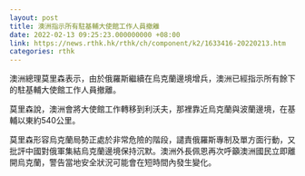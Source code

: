 ```yaml
---
layout: post
title: 澳洲指示所有駐基輔大使館工作人員撤離
date: 2022-02-13 09:25:23.000000000 +08:00
link: https://news.rthk.hk/rthk/ch/component/k2/1633416-20220213.htm
categories: rthk
---
```


澳洲總理莫里森表示，由於俄羅斯繼續在烏克蘭邊境增兵，澳洲已經指示所有餘下的駐基輔大使館工作人員撤離。

莫里森說，澳洲會將大使館工作轉移到利沃夫，那裡靠近烏克蘭與波蘭邊境，在基輔以東約540公里。

莫里森形容烏克蘭局勢正處於非常危險的階段，譴責俄羅斯專制及單方面行動，又批評中國對俄軍集結烏克蘭邊境保持沉默。澳洲外長佩恩再次呼籲澳洲國民立即離開烏克蘭，警告當地安全狀況可能會在短時間內發生變化。
